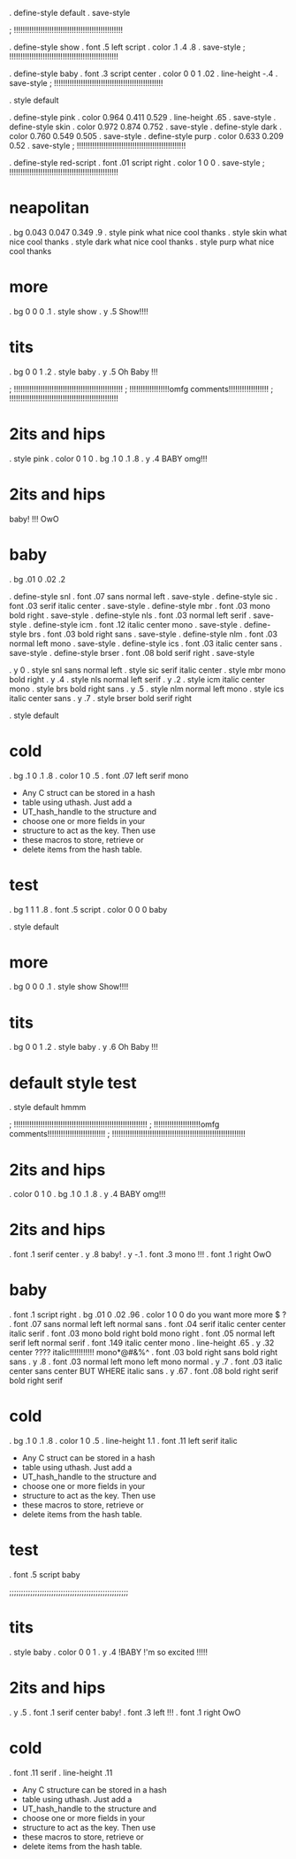 . define-style default
. save-style

; !!!!!!!!!!!!!!!!!!!!!!!!!!!!!!!!!!!!!!!!!!!!!!!!!

. define-style show
. font .5 left script
. color .1 .4 .8
. save-style
; !!!!!!!!!!!!!!!!!!!!!!!!!!!!!!!!!!!!!!!!!!!!!!!!!

. define-style baby
. font .3 script center
. color 0 0 1 .02
. line-height -.4
. save-style
; !!!!!!!!!!!!!!!!!!!!!!!!!!!!!!!!!!!!!!!!!!!!!!!!!

. style default

. define-style pink
. color 0.964 0.411 0.529
. line-height .65
. save-style
. define-style skin
. color 0.972 0.874 0.752
. save-style
. define-style dark
. color 0.760 0.549 0.505
. save-style
. define-style purp
. color 0.633 0.209 0.52
. save-style
; !!!!!!!!!!!!!!!!!!!!!!!!!!!!!!!!!!!!!!!!!!!!!!!!!

. define-style red-script
. font .01 script right
. color 1 0 0
. save-style
; !!!!!!!!!!!!!!!!!!!!!!!!!!!!!!!!!!!!!!!!!!!!!!!!!


# neapolitan
. bg 0.043 0.047 0.349 .9
. style pink
what nice
cool thanks
. style skin
what nice
cool thanks
. style dark
what nice
cool thanks
. style purp
what nice
cool thanks

# more
. bg 0 0 0 .1
. style show
. y .5
Show!!!!

# tits
. bg 0 0 1 .2
. style baby
. y .5
Oh Baby
!!!

; !!!!!!!!!!!!!!!!!!!!!!!!!!!!!!!!!!!!!!!!!!!!!!!!!
; !!!!!!!!!!!!!!!!!!omfg comments!!!!!!!!!!!!!!!!!!
; !!!!!!!!!!!!!!!!!!!!!!!!!!!!!!!!!!!!!!!!!!!!!!!!!

# 2its and hips
. style pink
. color 0 1 0
. bg .1 0 .1 .8
. y .4
BABY omg!!!
 
# 2its and hips 
baby!
!!!
OwO

# baby
. bg .01 0 .02 .2

. define-style snl
. font .07 sans normal left
. save-style 
. define-style sic
. font .03 serif italic center
. save-style 
. define-style mbr
. font .03 mono bold right
. save-style 
. define-style nls
. font .03 normal left serif
. save-style 
. define-style icm
. font .12 italic center mono
. save-style 
. define-style brs
. font .03 bold right sans
. save-style 
. define-style nlm
. font .03 normal left mono
. save-style 
. define-style ics
. font .03 italic center sans
. save-style 
. define-style brser
. font .08 bold serif right
. save-style 


. y 0
. style snl
sans 
normal 
left
. style sic
serif 
italic 
center
. style mbr
mono 
bold 
right
. y .4
. style nls
normal 
left 
serif
. y .2
. style icm
italic 
center 
mono
. style brs
bold 
right 
sans
. y .5
. style nlm
normal 
left 
mono
. style ics
italic 
center 
sans
. y .7
. style brser
bold 
serif 
right


. style default
# cold
. bg .1 0 .1 .8
. color 1 0 .5
. font .07 left serif mono
* Any C struct can be stored in a hash 
* table using uthash. Just add a 
* UT_hash_handle to the structure and 
* choose one or more fields in your 
* structure to act as the key. Then use 
* these macros to store, retrieve or 
* delete items from the hash table.

# test
. bg 1 1 1 .8
. font .5 script
. color 0 0 0
baby


. style default
# more
. bg 0 0 0 .1
. style show
Show!!!!

# tits
. bg 0 0 1 .2
. style baby
. y .6
Oh Baby
!!!

# default style test
. style default
hmmm

; !!!!!!!!!!!!!!!!!!!!!!!!!!!!!!!!!!!!!!!!!!!!!!!!!!!!!!!!!!!!
; !!!!!!!!!!!!!!!!!!!!!omfg comments!!!!!!!!!!!!!!!!!!!!!!!!!!
; !!!!!!!!!!!!!!!!!!!!!!!!!!!!!!!!!!!!!!!!!!!!!!!!!!!!!!!!!!!!

# 2its and hips
. color 0 1 0
. bg .1 0 .1 .8
. y .4
BABY omg!!!
 
# 2its and hips 
. font .1 serif center
. y .8
baby!
. y -.1
. font .3 mono 
!!!
. font .1 right
OwO

# baby
. font .1 script right
. bg .01 0 .02 .96
. color 1 0 0
do you want more more $ ?
. font .07 sans normal left
left
normal
sans
. font .04 serif italic center
center
italic
serif
. font .03 mono bold right
bold
mono
right
. font .05 normal left serif
left
normal
serif
. font .149 italic center mono
. line-height .65
. y .32
center ????
italic!!!!!!!!!!!
mono*@#&%^
. font .03 bold right sans
bold
right
sans
. y .8
. font .03 normal left mono
left
mono
normal
. y .7
. font .03 italic center sans
center BUT WHERE
italic
sans
. y .67
. font .08 bold right serif
bold
right
serif


# cold
. bg .1 0 .1 .8
. color 1 0 .5
. line-height 1.1
. font .11 left serif italic
* Any C struct can be stored in a hash 
* table using uthash. Just add a 
* UT_hash_handle to the structure and 
* choose one or more fields in your 
* structure to act as the key. Then use 
* these macros to store, retrieve or 
* delete items from the hash table.

# test
. font .5 script
baby



;;;;;;;;;;;;;;;;;;;;;;;;;;;;;;;;;;;;;;;;;;;;;;;;;;;



# tits
. style baby
. color 0 0 1
. y .4
!BABY !'m
so excited 
!!!!!

 
# 2its and hips 
. y .5
. font .1 serif center
baby!
. font .3 left 
!!!
. font .1 right
OwO



# cold
. font .11 serif 
. line-height .11
* Any C structure can be stored in a hash 
* table using uthash. Just add a 
* UT_hash_handle to the structure and 
* choose one or more fields in your 
* structure to act as the key. Then use 
* these macros to store, retrieve or 
* delete items from the hash table.

